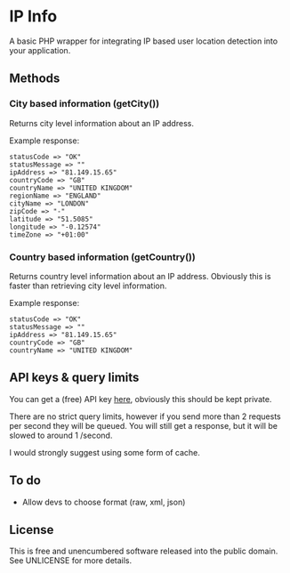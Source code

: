 # IP Info

A basic PHP wrapper for integrating IP based user location detection into your application.

## Methods

### City based information (getCity())
Returns city level information about an IP address.

Example response:

```
statusCode => "OK"
statusMessage => ""
ipAddress => "81.149.15.65"
countryCode => "GB"
countryName => "UNITED KINGDOM"
regionName => "ENGLAND"
cityName => "LONDON"
zipCode => "-"
latitude => "51.5085"
longitude => "-0.12574"
timeZone => "+01:00"
```

### Country based information (getCountry())
Returns country level information about an IP address. Obviously this is faster than retrieving city level information.

Example response:

```
statusCode => "OK"
statusMessage => ""
ipAddress => "81.149.15.65"
countryCode => "GB"
countryName => "UNITED KINGDOM"
```

## API keys & query limits
You can get a (free) API key [here](http://ipinfodb.com/register.php), obviously this should be kept private.

There are no strict query limits, however if you send more than 2 requests per second they will be queued. You will still get a response, but it will be slowed to around 1 /second.

I would strongly suggest using some form of cache.

## To do
- Allow devs to choose format (raw, xml, json)

## License
This is free and unencumbered software released into the public domain. See UNLICENSE for more details.